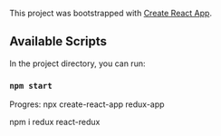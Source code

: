 This project was bootstrapped with [Create React App](https://github.com/facebook/create-react-app).

## Available Scripts

In the project directory, you can run:

### `npm start`

Progres:
npx create-react-app redux-app

npm i redux react-redux
